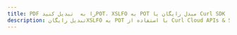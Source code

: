 ---title: PDF را به  تبدیل کنیدPOT، XSLFO به POT مبدل رایگان یا Curl SDKdescription: تبدیل رایگانXSLFO به POT با استفاده از Curl Cloud APIs & SDK همچنین اسناد PDF را در Cloud ایجاد، ویرایش و رندر کنید.---